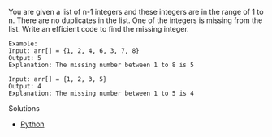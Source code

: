 You are given a list of n-1 integers and these integers are in the range of 1 to n.
There are no duplicates in the list.
One of the integers is missing from the list. Write an efficient code to find the missing integer.

```
Example: 
Input: arr[] = {1, 2, 4, 6, 3, 7, 8}
Output: 5
Explanation: The missing number between 1 to 8 is 5

Input: arr[] = {1, 2, 3, 5}
Output: 4
Explanation: The missing number between 1 to 5 is 4
```

Solutions
 - [Python](solution.py)
 
